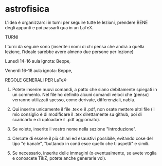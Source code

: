 # astrofisica
L'idea è organizzarci in turni per seguire tutte le lezioni, prendere BENE degli appunti e poi passarli qua in un LaTeX. 


TURNI 

I turni da seguire sono (inserite i nomi di chi pensa che andrà a quella lezione, l'ideale sarebbe avere almeno due persone per lezione)

Lunedì 14-16 aula ignota: Beppe, 

Venerdì 16-18 aula ignota: Beppe, 


REGOLE GENERALI PER LaTeX:

1) Potete inserire nuovi comandi, a patto che siano debitamente spiegati in un commento. Nel file ho definito alcuni comandi veloci che (penso) verranno utilizzati spesso, come derivate, differenziali, nabla.

2) Qui inserite unicamente il file .tex e il .pdf, non osate mettere altri file (il mio consiglio è di modificare il .tex direttamente su github, poi di scaricarlo e di uploadare il .pdf aggiornato).

3) Se volete, inserite il vostro nome nella sezione "Introduzione".

4) Cercate di essere il più chiari ed esaustivi possibile, evitando cose del tipo "è banale", "buttando in conti esce quello che ti aspetti" e simili.

5) Se necessario, inserite delle immagini (o eventualmente, se avete voglia e conoscete TikZ, potete anche generarle voi).
